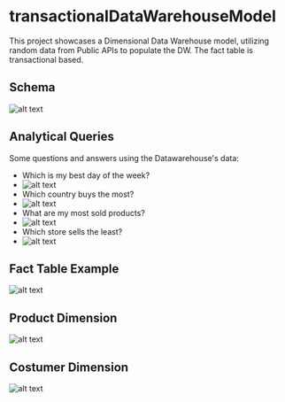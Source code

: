 # transactionalDataWarehouseModel
This project showcases a Dimensional Data Warehouse model, utilizing random data from Public APIs  to populate the DW. The fact table is transactional based.

## Schema
![alt text](https://github.com/asoushawk/transactionalDataWarehouseModel/blob/main/img/dwSchema.png?raw=true)
## Analytical Queries
Some questions and answers using the Datawarehouse's data:
  - Which is my best day of the week?
  - ![alt text](https://github.com/asoushawk/transactionalDataWarehouseModel/blob/main/img/bestdayoftheweek.png?raw=true)
  - Which country buys the most?
  - ![alt text](https://github.com/asoushawk/transactionalDataWarehouseModel/blob/main/img/country_ranking.png?raw=true)
  - What are my most sold products?
  - ![alt text](https://github.com/asoushawk/transactionalDataWarehouseModel/blob/main/img/most_sold_products.png?raw=true)
  - Which store sells the least?
  - ![alt text](https://github.com/asoushawk/transactionalDataWarehouseModel/blob/main/img/stores_total_sold.png?raw=true)
## Fact Table Example
![alt text](https://github.com/asoushawk/transactionalDataWarehouseModel/blob/main/img/fact_table.png?raw=true)
## Product Dimension
![alt text](https://github.com/asoushawk/transactionalDataWarehouseModel/blob/main/img/product_dimension.png?raw=true)
## Costumer Dimension
![alt text](https://github.com/asoushawk/transactionalDataWarehouseModel/blob/main/img/costumer_dimension.png?raw=true)
